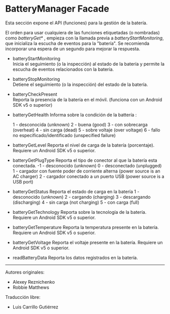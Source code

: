 # BatteryManager Facade

Esta sección expone el API (funciones) para la gestión de la batería.

El orden para usar cualquiera de las funciones etiquetadas (o nombradas) como _batteryGet\*_ , empieza con la llamada previa a _batteryStartMonitoring_, que inicializa la escucha de eventos para la "batería". Se recomienda incorporar una espera de un segundo para mejorar la respuesta.

+ batteryStartMonitoring  
Inicia el seguimiento (o la inspección) al estado de la batería y permite la escucha de eventos relacionados con la batería.

+ batteryStopMonitoring  
Detiene el seguimiento (o la inspección) del estado de la batería.

+ batteryCheckPresent  
Reporta la presencia de la batería en el móvil. (funciona con un Android SDK v5 o superior)

+ batteryGetHealth
Informa sobre la condición de la battería :  

	1 - desconocida (unknown)
	2 - buena (good)
	3 - con sobrecarga (overheat)
	4 - sin carga (dead)
	5 - sobre voltaje (over voltage)
	6 - fallo no especificado/identificado (unspecified failure)

+ batteryGetLevel
Reporta el nivel de carga de la batería (porcentaje). Requiere un Android SDK v5 o superior.

+ batteryGetPlugType
Reporta el tipo de conector al que la batería esta conectada.
	-1 - desconocido (unknown)
	0 - desconectado (unplugged)
	1 - cargador con fuente poder de corriente alterna (power source is an AC charger)
	2 - cargador conectado a un puerto USB (power source is a USB port)

+ batteryGetStatus
Reporta el estado de carga en la batería
	1 - desconocido (unknown)
	2 - cargando (charging)
	3 - descargando (discharging)
	4 - sin carga (not charging)
	5 - con carga (full)

+ batteryGetTechnology
Reporta sobre la tecnología de la batería. Requiere un Android SDK v5 o superior.

+ batteryGetTemperature
Reporta la temperatura presente en la batería. Requiere un Android SDK v5 o superior.

+ batteryGetVoltage
Reporta el voltaje presente en la batería. Requiere un Android SDK v5 o superior.

+ readBatteryData
Reporta los datos registrados en la batería.

* * *

Autores originales:
+ Alexey Reznichenko <!-- alexey.reznichenko [at] gmail [dot] com  -->
+ Robbie Matthews  <!-- rjmatthews62 [at] gmail [dot] com -->

Traducción libre:
+ Luis Carrillo Gutiérrez
